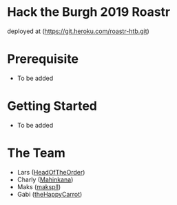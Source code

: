 # Hack the Burgh 2019 Roastr #
deployed at (https://git.heroku.com/roastr-htb.git)
# Prerequisite
 - To be added

# Getting Started
 - To be added

# The Team

-  Lars ([HeadOfTheOrder](https://github.com/TheCopperMind))
-  Charly ([Mahinkana](https://github.com/Mahinkana))
-  Maks ([makspll](https://github.com/makspll))
-  Gabi ([theHappyCarrot](https://github.com/theHappyCarrot))


